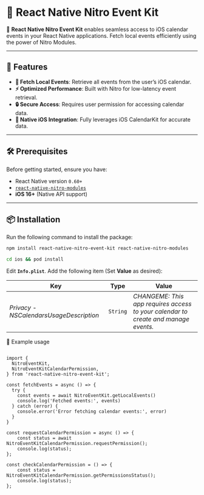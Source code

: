 # 📅 React Native Nitro Event Kit

🔹 **React Native Nitro Event Kit** enables seamless access to iOS calendar events in your React Native applications. Fetch local events efficiently using the power of Nitro Modules.

---

## 🚀 Features

- **📆 Fetch Local Events**: Retrieve all events from the user’s iOS calendar.
- **⚡ Optimized Performance**: Built with Nitro for low-latency event retrieval.
- **🔒 Secure Access**: Requires user permission for accessing calendar data.
- **📱 Native iOS Integration**: Fully leverages iOS CalendarKit for accurate data.

---

## 🛠️ Prerequisites

Before getting started, ensure you have:

- React Native version `0.60+`
- [`react-native-nitro-modules`](https://www.npmjs.com/package/react-native-nitro-modules)
- **iOS 16+** (Native API support)

---

## 📦 Installation

Run the following command to install the package:

```bash
npm install react-native-nitro-event-kit react-native-nitro-modules

cd ios && pod install
```

Edit **`Info.plist`**. Add the following item (Set **Value** as desired):

| Key                                     | Type     | Value                                                                              |
| --------------------------------------- | -------- | ---------------------------------------------------------------------------------- |
| _Privacy - NSCalendarsUsageDescription_ | `String` | _CHANGEME: This app requires access to your calendar to create and manage events._ |

📝 Example usage

```

import {
  NitroEventKit,
  NitroEventKitCalendarPermission,
} from 'react-native-nitro-event-kit';

const fetchEvents = async () => {
  try {
    const events = await NitroEventKit.getLocalEvents()
    console.log('Fetched events:', events)
  } catch (error) {
    console.error('Error fetching calendar events:', error)
  }
}

const requestCalendarPermission = async () => {
    const status = await NitroEventKitCalendarPermission.requestPermission();
    console.log(status);
};

const checkCalendarPermission = () => {
    const status = NitroEventKitCalendarPermission.getPermissionsStatus();
    console.log(status);
};

```
